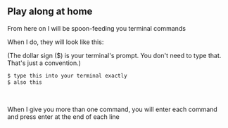 ##  Play along at home

From here on I will be spoon-feeding you terminal commands

When I do, they will look like this:

(The dollar sign ($) is your terminal's prompt. You don't need to type that. That's just a convention.)

```bash
$ type this into your terminal exactly
$ also this
```
<br>

When I give you more than one command, you will enter each command and press enter at the end of each line
